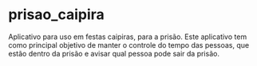 # prisao_caipira
Aplicativo para uso em festas caipiras, para a prisão.
Este aplicativo tem como principal objetivo de manter o controle do tempo das pessoas,
que estão dentro da prisão e avisar qual pessoa pode sair da prisão.
